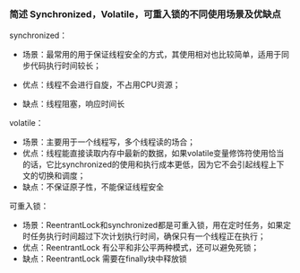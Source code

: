 
### 简述 Synchronized，Volatile，可重入锁的不同使用场景及优缺点

synchronized：
* 场景：最常用的用于保证线程安全的方式，其使用相对也比较简单，适用于同步代码执行时间较长；
* 优点：线程不会进行自旋，不占用CPU资源；

* 缺点：线程阻塞，响应时间长

volatile：
* 场景：主要用于一个线程写，多个线程读的场合；
* 优点：线程能直接读取内存中最新的数据，如果volatile变量修饰符使用恰当的话，它比synchronized的使用和执行成本更低，因为它不会引起线程上下文的切换和调度；
* 缺点：不保证原子性，不能保证线程安全

可重入锁：
* 场景：ReentrantLock和synchronized都是可重入锁，用在定时任务，如果定时任务执行时间超过下次计划执行时间，确保只有一个线程正在执行；
* 优点：ReentrantLock 有公平和非公平两种模式，还可以避免死锁；
* 缺点：ReentrantLock 需要在finally块中释放锁